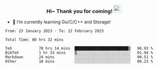 <h3 align="center">
    Hi~ Thank you for coming!
    <img src="https://media.giphy.com/media/hvRJCLFzcasrR4ia7z/giphy.gif" width="25px">
</h3>

<!--
**pineapple-man/pineapple-man** is a ✨ _special_ ✨ repository because its `README.md` (this file) appears on your GitHub profile.

Here are some ideas to get you started:
- 🔭 I’m currently working on ...
- 🤔 I’m looking for help with ...
- 💬 Ask me about ...
- 📫 How to reach me: ...
- 😄 Pronouns: ...
- ⚡ Fun fact: 
- 👯 I’m looking to collaborate on kubernetes
-->
- 🌱 I’m currently learning Go/C/C++ and Storage!

<!--START_SECTION:waka-->

```text
From: 23 January 2023 - To: 22 February 2023

Total Time: 80 hrs 32 mins

TeX            78 hrs 14 mins  ████████████████████████▒   96.93 %
BibTeX         1 hr 33 mins    ▒░░░░░░░░░░░░░░░░░░░░░░░░   01.94 %
Markdown       24 mins         ░░░░░░░░░░░░░░░░░░░░░░░░░   00.51 %
Other          10 mins         ░░░░░░░░░░░░░░░░░░░░░░░░░   00.23 %
```

<!--END_SECTION:waka-->
